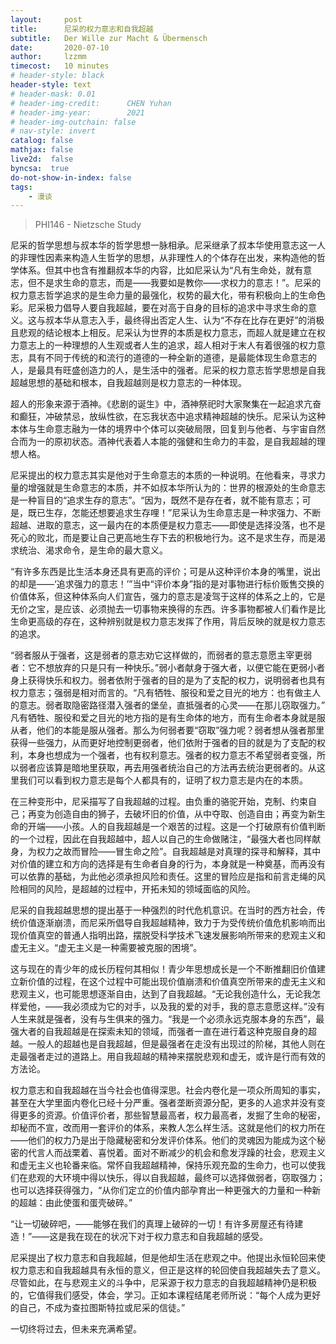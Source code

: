 ```yaml
---
layout:     post
title:      尼采的权力意志和自我超越 
subtitle:   Der Wille zur Macht & Übermensch
date:       2020-07-10
author:     lzzmm
timecost:   10 minutes
# header-style: black
header-style: text
# header-mask: 0.01
# header-img-credit:      CHEN Yuhan
# header-img-year:        2021 
# header-img-outchain: false
# nav-style: invert
catalog: false
mathjax: false
live2d:  false
byncsa:  true
do-not-show-in-index: false
tags:
    - 漫谈
---
```




> PHI146 - Nietzsche Study

尼采的哲学思想与叔本华的哲学思想一脉相承。尼采继承了叔本华使用意志这一人的非理性因素来构造人生哲学的思想，从非理性人的个体存在出发，来构造他的哲学体系。但其中也含有推翻叔本华的内容，比如尼采认为“凡有生命处，就有意志，但不是求生命的意志，而是——我要如是教你——求权力的意志！”。尼采的权力意志哲学追求的是生命力量的最强化，权势的最大化，带有积极向上的生命色彩。尼采极力倡导人要自我超越，要在对高于自身的目标的追求中寻求生命的意义。这与叔本华从意志入手，最终得出否定人生、认为“不存在比存在更好”的消极且悲观的结论根本上相反。尼采认为世界的本质是权力意志，而超人就是建立在权力意志上的一种理想的人生观或者人生的追求，超人相对于末人有着很强的权力意志，具有不同于传统的和流行的道德的一种全新的道德，是最能体现生命意志的人，是最具有旺盛创造力的人，是生活中的强者。尼采的权力意志哲学思想是自我超越思想的基础和根本，自我超越则是权力意志的一种体现。

超人的形象来源于酒神。《悲剧的诞生》中，酒神祭祀时大家聚集在一起追求亢奋和癫狂，冲破禁忌，放纵性欲，在忘我状态中追求精神超越的快乐。尼采认为这种本体与生命意志融为一体的境界中个体可以突破局限，回复到与他者、与宇宙自然合而为一的原初状态。酒神代表着人本能的强健和生命力的丰盈，是自我超越的理想人格。

尼采提出的权力意志其实是他对于生命意志的本质的一种说明。在他看来，寻求力量的增强就是生命意志的本质，并不如叔本华所认为的：世界的根源处的生命意志是一种盲目的“追求生存的意志”。“因为，既然不是存在者，就不能有意志；可是，既已生存，怎能还想要追求生存哩！”尼采认为生命意志是一种求强力、不断超越、进取的意志，这一最内在的本质便是权力意志——即使是选择没落，也不是死心的败北，而是要让自己更高地生存下去的积极地行为。这不是求生存，而是渴求统治、渴求命令，是生命的最大意义。

“有许多东西是比生活本身还具有更高的评价；可是从这种评价本身的嘴里，说出的却是——‘追求强力的意志！’”当中“评价本身”指的是对事物进行标价贩售交换的价值体系，但这种体系向人们宣告，强力的意志是凌驾于这样的体系之上的，它是无价之宝，是应该、必须抛去一切事物来换得的东西。许多事物都被人们看作是比生命更高级的存在，这种辨别就是权力意志发挥了作用，背后反映的就是权力意志的追求。

“弱者服从于强者，这是弱者的意志劝它这样做的，而弱者的意志意愿主宰更弱者：它不想放弃的只是只有一种快乐。”弱小者献身于强大者，以便它能在更弱小者身上获得快乐和权力。弱者依附于强者的目的是为了支配的权力，说明弱者也具有权力意志；强弱是相对而言的。“凡有牺牲、服役和爱之目光的地方：也有做主人的意志。弱者取隐密路径潜入强者的堡垒，直抵强者的心灵——在那儿窃取强力。” 凡有牺牲、服役和爱之目光的地方指的是有生命体的地方，而有生命者本身就是服从者，他们的本能是服从强者。那么为何弱者要“窃取”强力呢？弱者想从强者那里获得一些强力，从而更好地控制更弱者，他们依附于强者的目的就是为了支配的权利，本身也想成为一个强者，也有权利意志。强者的权力意志不希望弱者变强，所以弱者应该算是暗地里获取，再去用强者统治自己的方法再去统治更弱者的。从这里我们可以看到权力意志是每个人都具有的，证明了权力意志是内在的本质。

在三种变形中，尼采描写了自我超越的过程。由负重的骆驼开始，克制、约束自己；再变为创造自由的狮子，去破坏旧的价值，从中夺取、创造自由；再变为新生命的开端——小孩。人的自我超越是一个艰苦的过程。这是一个打破原有价值判断的一个过程，因此在自我超越中，超人以自己的生命做赌注，“最强大者也同样献身，为权力之故而冒险——冒生命之险”。自我超越是对真理的探寻和解释，其中对价值的建立和方向的选择是有生命者自身的行为，本身就是一种奠基，而再没有可以依靠的基础，为此他必须承担风险和责任。这里的冒险应是指和前言走绳的风险相同的风险，是超越的过程中，开拓未知的领域面临的风险。

尼采的自我超越思想的提出基于一种强烈的时代危机意识。在当时的西方社会，传统价值逐渐崩溃，而尼采所倡导自我超越精神，致力于为受传统价值危机影响而出现价值真空的普通人指明出路，摆脱受科学技术飞速发展影响所带来的悲观主义和虚无主义。“虚无主义是一种需要被克服的困境”。

这与现在的青少年的成长历程何其相似！青少年思想成长是一个不断推翻旧价值建立新价值的过程，在这个过程中可能出现价值崩溃和价值真空所带来的虚无主义和悲观主义，也可能思想逐渐自由，达到了自我超越。“无论我创造什么，无论我怎样爱他，——我必须成为它的对手，以及我的爱的对手，我的意志意愿这样。”没有人生来就是强者，没有与生俱来的强力。“我是一个必须永远克服本身的东西”，最强大者的自我超越是在探索未知的领域，而强者一直在进行着这种克服自身的超越。一般人的超越也是自我超越，但是最强者在走没有出现过的阶梯，其他人则在走最强者走过的道路上。用自我超越的精神来摆脱悲观和虚无，或许是行而有效的方法论。

权力意志和自我超越在当今社会也值得深思。社会内卷化是一项众所周知的事实，甚至在大学里面内卷化已经十分严重。强者垄断资源分配，更多的人追求并没有变得更多的资源。价值评价者，那些智慧最高者，权力最高者，发掘了生命的秘密，却秘而不宣，改而用一套评价的体系，来教人怎么样生活。这就是他们的权力所在——他们的权力乃是出于隐藏秘密和分发评价体系。他们的灵魂因为能成为这个秘密的代言人而战栗着、喜悦着。面对不断减少的机会和愈发浮躁的社会，悲观主义和虚无主义也轮番来临。常怀自我超越精神，保持乐观充盈的生命力，也可以使我们在悲观的大环境中得以快乐，得以自我超越，最终可以选择做弱者，窃取强力；也可以选择获得强力，“从你们定立的价值内部孕育出一种更强大的力量和一种新的超越：由此使蛋和蛋壳破碎。”

“让一切破碎吧，——能够在我们的真理上破碎的一切！有许多房屋还有待建造！”——这是我在现在的状况下对于权力意志和自我超越的感受。

尼采提出了权力意志和自我超越，但是他却生活在悲观之中。他提出永恒轮回来使权力意志和自我超越具有永恒的意义，但正是这样的轮回使自我超越失去了意义。尽管如此，在与悲观主义的斗争中，尼采源于权力意志的自我超越精神仍是积极的，它值得我们感受，体会，学习。正如本课程结尾老师所说：“每个人成为更好的自己，不成为查拉图斯特拉或尼采的信徒。”

一切终将过去，但未来充满希望。